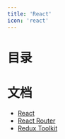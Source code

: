 ```yaml
---
title: 'React'
icon: 'react'
---
```


# 目录

# 文档

- [React](https://react.docschina.org/)
- [React Router](https://reactrouter.com)
- [Redux Toolkit][def]

[def]: https://redux-toolkit.js.org/
